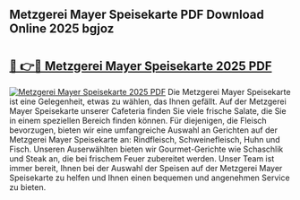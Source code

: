 ## Metzgerei Mayer Speisekarte PDF Download Online 2025 bgjoz

# <h2><a href="http://gcct17.nevu.top/?p=Metzgerei+Mayer+Speisekarte">🔗 👉🔴 Metzgerei Mayer Speisekarte 2025 PDF</a></h2>

[![Metzgerei Mayer Speisekarte 2025 PDF](https://i.imgur.com/dBaPXMq.png)](http://gcct17.nevu.top/?p=Metzgerei+Mayer+Speisekarte)
Die Metzgerei Mayer Speisekarte ist eine Gelegenheit, etwas zu wählen, das Ihnen gefällt. Auf der Metzgerei Mayer Speisekarte unserer Cafeteria finden Sie viele frische Salate, die Sie in einem speziellen Bereich finden können. Für diejenigen, die Fleisch bevorzugen, bieten wir eine umfangreiche Auswahl an Gerichten auf der Metzgerei Mayer Speisekarte an: Rindfleisch, Schweinefleisch, Huhn und Fisch. Unseren Auserwählten bieten wir Gourmet-Gerichte wie Schaschlik und Steak an, die bei frischem Feuer zubereitet werden. Unser Team ist immer bereit, Ihnen bei der Auswahl der Speisen auf der Metzgerei Mayer Speisekarte zu helfen und Ihnen einen bequemen und angenehmen Service zu bieten.
